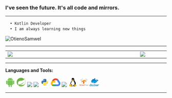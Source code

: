 ### I've seen the future. It's all code and mirrors.
<hr/>

```kotlin
  • Kotlin Developer
  • I am always learning new things
```
<p align="left"> <img src="https://komarev.com/ghpvc/?username=otienosamwel&label=Profile%20views&color=0e75b6&style=flat" alt="OtienoSamwel" /> </p>
<hr/>
  <table>
  <tr>
      <td><img width="400px" align="left" src="https://github-readme-stats.vercel.app/api?username=OtienoSamwel&show_icons=true&count_private=true&include_all_commits&theme=tokyonight"/></td>
      <td><img width="400px" align="left" src="https://github-readme-stats.vercel.app/api/top-langs/?username=OtienoSamwel&hide=css&layout=compact&theme=tokyonight"/></td>      
    <td><img width = "400px" align="left" src="https://github-readme-streak-stats.herokuapp.com/?user=otienosamwel&theme=tokyonight" alt="otienosamwel"/></td>

</table>
<hr/>

**Languages and Tools:**

<code><img height="30" src="https://raw.githubusercontent.com/github/explore/80688e429a7d4ef2fca1e82350fe8e3517d3494d/topics/android/android.png"></code>
<code><img height="30" src="https://raw.githubusercontent.com/github/explore/8ab0be27a8c97992e4930e630e2d68ba8d819183/topics/spring/spring.png"></code>
<code><img height="30" src="https://blog.jetbrains.com/wp-content/uploads/2019/01/kotlin_logotype.svg"></code>
<code><img height="30" src="https://1000logos.net/wp-content/uploads/2020/09/Java-Logo-500x313.png"></code>
<code><img height="30" src="https://raw.githubusercontent.com/github/explore/80688e429a7d4ef2fca1e82350fe8e3517d3494d/topics/python/python.png"></code>
<code><img height="30" src="https://raw.githubusercontent.com/github/explore/62b74b4ac11782e90fa7c275d62ad1a2855d403d/topics/google-cloud/google-cloud.png"></code>
<code><img height="30" src="https://upload.wikimedia.org/wikipedia/commons/thumb/4/4b/Bash_Logo_Colored.svg/1200px-Bash_Logo_Colored.svg.png"></code>
<code><img height="30" src="https://raw.githubusercontent.com/github/explore/80688e429a7d4ef2fca1e82350fe8e3517d3494d/topics/linux/linux.png"></code>
<code><img height="30" src="https://raw.githubusercontent.com/github/explore/80688e429a7d4ef2fca1e82350fe8e3517d3494d/topics/tensorflow/tensorflow.png"></code>
<code><img height="30" src="https://raw.githubusercontent.com/github/explore/80688e429a7d4ef2fca1e82350fe8e3517d3494d/topics/docker/docker.png"></code>
<hr/>
<!--
**OtienoSamwel/OtienoSamwel** is a ✨ _special_ ✨ repository because its `README.md` (this file) appears on your GitHub profile.

Here are some ideas to get you started:


- 🌱 I’m currently learning ...
- 👯 I’m looking to collaborate on ...
- 🤔 I’m looking for help with ...
- 💬 Ask me about ...
- 📫 How to reach me: ...
- 😄 Pronouns: ...
- ⚡ Fun fact: ...
-->
